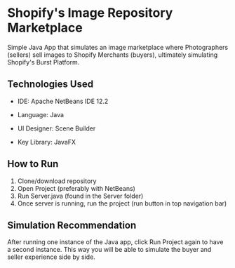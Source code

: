 # Shopify's Image Repository Marketplace 
Simple Java App that simulates an image marketplace where Photographers (sellers) sell images to Shopify Merchants (buyers), ultimately simulating Shopify's Burst Platform.

## Technologies Used
- IDE: Apache NetBeans IDE 12.2

- Language: Java

- UI Designer: Scene Builder

- Key Library: JavaFX

## How to Run
1) Clone/download repository
2) Open Project (preferably with NetBeans)
3) Run Server.java (found in the Server folder)
4) Once server is running, run the project (run button in top navigation bar)

## Simulation Recommendation
After running one instance of the Java app, click Run Project again to have a second instance. This way you will be able to simulate the buyer and seller experience side by side.